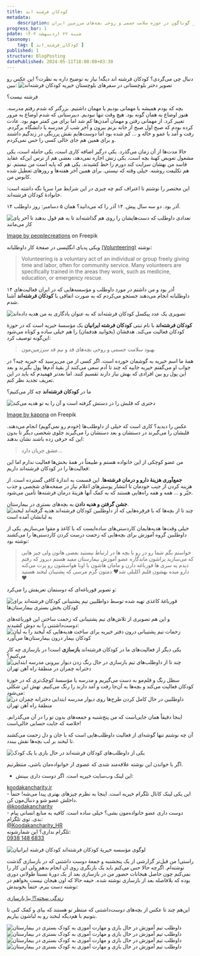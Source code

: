 ```yaml
---
title: کودکان فرشته اند
metadata: 
    description: مؤسسه خیریه کودکان فرشته‌ اند کودکان فرشته ایرانیان یک خیریه داوطلبی با فعالیت‌های متنوع و گوناگون در حوزه سلامت جسمی و روحی بچه‌های سرزمین ایران
progress_bar: 1
pdate: شنبه ۲۲ اردیبهشت ۱۴۰۳
taxonomy:
    tag: [ کودکان_فرشته_اند ]
published: 1
structure: BlogPosting
datePublished: 2024-05-11T18:00:00+03:30
---
```


دنبال چی می‌گردی؟ کودکان فرشته‌ اند دیگه! نیاز به توضیح داره به نظرت؟ این عکس رو ببین:
![ تصویر دختر بلوچستانی در سفرهای بلوچستان خیریه کودکان فرشته‌اند](zf4.webp)

فرشته نیست؟

بچه که بودم همیشه یا مهمانی بودیم یا مهمان داشتیم. بزرگتر که شدم رفتم مدرسه. هنوز اوضاع به همان گونه بود. هیچ وقت تنها نبودیم. دبیرستانی که شدم اوضاع به مرور تغییر کرد. از مهمانی رفتن و مهمان آمدن‌ها کم شد اما برای من کمتر مهم بود. عادت کرده بودم که صبح اول صبح از خانه بزنم بیرون و آخر شب از مدرسه یا دانشگاه برگردم. رفت و آمد با عمو و خاله و ... کم شده بود اما دوست‌هایم نقش پررنگی در زندگیم داشتند و برای همین هم جای خالی کسی را حس نمی‌کردم.

حالا مدت‌ها از آن زمان‌ می‌گذرد. یکی درگیر اضافه کاری است، یکی حامله‌ است، یکی مشغول تعویض کهنهٔ بچه است، یکی زنش اجازه نمی‌دهد، بعضی‌ هم از ترس این‌که عقاید فاسد من بهشان سرایت کند دورم را خط کشیدند. یکی هم که پایه است من نیستم. تو هم تکلیفت روشنه. خیلی وقته که نیستی. برای همین آخر هفته‌ها و روزهای تعطیل شده کابوس من.

این مختصر را نوشتم تا اعتراف کنم چه چیزی در این شرایط مرا سرپا نگه داشته است: خانوادهٔ کودکان فرشته‌اند.

۱۴ آذر بود. دو سه سال پیش. ۱۴ آذر را که می‌دانید؟ همان ۵ دسامبر: روز داوطلب.

![ تعدادی داوطلب که دست‌هایشان را روی هم گذاشته‌اند تا به هم قول بدهند تا آخر پای کار می‌مانند ](zt1.webp?loading=lazy)
<div class="align-center">
<a href="https://www.freepik.com/free-photo/business-executives-with-hand-stacked_1005993.htm">Image by peoplecreations</a> on Freepik
</div>

ویکی پدیای انگلیسی در صفحهٔ کار داوطلبانه
[(Volunteering)](https://en.wikipedia.org/wiki/Volunteering)
نوشته:

<div dir=ltr>
<blockquote> Volunteering is a voluntary act of an individual or group freely giving time and labor, often for community service. Many volunteers are specifically trained in the areas they work, such as medicine, education, or emergency rescue. </blockquote>
</div>

۱۴ آذر بود و من داشتم در مورد داوطلب و مؤسسه‌هایی که در ایران فعالیت‌های داوطلبانه انجام می‌دهند جستجو می‌کردم که به صورت اتفاقی با **کودکان فرشته‌اند** آشنا شدم.

![ تصویری یک عدد پیکسل کودکان فرشته‌اند که به عنوان یادگاری به من هدیه داده‌اند ](zf11.webp?loading=lazy)

**کودکان فرشته‌اند** با نام ثبتی **کودکان فرشته ایرانیان** یک مؤسسهٔ خیریه است که در حوزهٔ کودکان فعالیت می‌کند. هدفشان (بخوانید هدفمان) را هم خیلی ساده و کوتاه می‌شود این‌گونه توصیف کرد:

> بهبود  سلامت جسمی و روحی بچه‌های قد و نیم قد سرزمین‌مون


همهٔ ما اسم خیریه به گوشمان خورده است. اگر کسی از من می‌پرسید که خیریه چیه؟ در جواب او می‌گفتم خیریه جاییه که چند تا آدم سعی می‌کنند از بقیهٔ آدم‌ها پول بگیرند و بعد این پول رو بین افرادی که بهش نیاز دارند تقسیم کنند. اما بعدتر فهمیدم که باید در این تعریف تجدید نظر کنم. 

ما در **کودکان فرشته‌اند** چه کار می‌کنیم؟

![ دختری که قلبش را در دستش گرفته است و آن را به تو هدیه می‌کند ](zt2.webp?loading=lazy)
<div class="align-center">
<a href="https://www.freepik.com/premium-vector/female-hands-giving-red-heart-from-splash-watercolor-hand-drawn-sketch-illustration-paints_9939796.htm">Image by kapona</a> on Freepik
</div>

عکس را دیدید؟ کاری است که خیلی از داوطلب‌ها (خودم رو نمی‌گویم) انجام می‌دهند. قلبشان را می‌گیرند در دستشان و بعد دستشان را می‌گیرند جلوی شخصی دیگر تا بدون این که حرفی زده باشند نشان بدهند:

> عشق جریان دارد... 

من عضو کوچکی از این خانواده هستم و طبیعتاً در همهٔ بخش‌ها فعالیت ندارم اما این فعالیت‌ها را در کودکان فرشته‌اند داریم:

**جمع‌آوری هزینهٔ دارو و درمان فرشته‌ها**. این قسمت به اندازهٔ کافی گسترده است. از هزینه کردن از جیب خودمان تا انتشار پوستر‌های اعلام نیاز در صفحه‌های شخصی‌ و جذب خیّر و  ... همه و همه راه‌هایی هستند که به کمک‌ آنها هزینهٔ درمان فرشته‌ها تأمین می‌شود.

**جشن گرفتن و هدیه دادن** به بچه‌های بستری در بیمارستان. 
![ چند تا از بچه‌ها که با فرفره‌هایی که از داوطلبین کودکان فرشته‌اند هدیه گرفته‌اند لبخند به لبانشان آمده است ](zf8.webp?loading=lazy)

خیلی وقت‌ها هدیه‌هایمان کاردستی‌های ساده‌ایست که با کاغذ و مقوا می‌سازیم. یکی از داوطلبین گروه آموزش برای بچه‌هایی که زحمت درست کردن کاردستی‌ها را می‌کشند نوشته بود:

> خواستم بگم شما رو در رو با بچه ها در ارتباط نیستید بعضی هاتون
ولی چیز هایی که می‌سازید براشون ماندگاره
عضو آموزش بیمارستان مفید هستم دیروز که رفتم دیدم یه سری ها قورباغه دارن و مامان هاشون با اونا هواسشون رو پرت می‌کنه دارو میده بهشون قلبم اکلیلی شد❤️
دمتون گرم 
مرسی که پشتیبان لبخند هستید❤️

و تصویر قورباغه‌ای که دوستمان تعریفش را می‌کرد:

![ قورباغهٔ کاغذی تهیه شده توسط دواطلبین تیم پشتیبانی کودکان فرشته‌اند برای کودکان بخش بستری بیمارستان‌ها ](zf.webp?loading=lazy)

و این هم تصویری از تلاش‌های تیم پشتیبانی که زحمت ساختن این قورباغه‌های دوست‌داشتنی را به دوش کشیدند:
![ زحمات تیم پشتیبانی درون دفتر خیریه برای ساخت هدیه‌هایی که لبخند را به لبان کودکان بیمار درون بیمارستان‌ها می‌آورد ](zf2.webp?loading=lazy)

یکی دیگر از فعالیت‌های ما در کودکان فرشته‌اند **بازسازی** است! در بازسازی چه کار می‌کنیم؟ 
![ چند تا از داوطلب‌های تیم بازسازی در حال رنگ زدن دیوار بیرونی مدرسه ابتدایی دخترانه چمران در منطقهٔ راه آهن تهران ](zf9.webp?loading=lazy)

سطل رنگ و قلم‌مو به دست می‌گیریم و مدرسه یا مؤسسه‌ٔ کوچک‌تری که در حوزهٔ کودکان فعالیت می‌کند و بچه‌ها به آن‌جا رفت و آمد دارند را رنگ می‌کنیم. تهش این شکلی می‌شود:
![ داوطلبین در حال کامل کردن طرح‌ها روی دیوار مدرسه ابتدایی دخترانه چمران در منطقهٔ راه آهن تهران ](zf10.webp?loading=lazy)

 اینجا دقیقاً همان‌ جایی‌است که من پنج‌شنبه و جمعه‌های بدون تو را در آن می‌گذرانم. خلاصه که جایت حسابی خالی‌است!

آن چه نوشتم تنها گوشه‌ای از فعالیت داوطلب‌هایی‌ است که با جان و دل زحمت می‌کشند تا لبخند بر لب بچه‌ها نقش ببندد.

![ یکی از داوطلب‌های کودکان فرشته‌اند در حال بازی با یک کودک ](zf3.webp?loading=lazy)

اگر با خواندن این نوشته علاقه‌مند شدی که عضوی از خوانواده‌مان باشی، منتظرتیم.

- این لینک وب‌سایت خیریه است. اگر دوست داری ببینش:
<div dir=ltr>
<a href="https://koodakancharity.ir">koodakancharity.ir</a> 
</div>
- این یکی لینک کانال تلگرام خیریه است. اینجا به نظرم چیزهای بهتری پیدا می‌شه! حتماً داخلش عضو شو و دنبال‌مون کن.
<div dir=ltr>
<a href="https://t.me/koodakancharity">@koodakancharity</a> 
</div>
- دوست داری عضو خانواده‌مون بشی؟ خیلی ساده است. کافیه به منابع انسانی پیام بدی. توی تلگرام:
<div dir=ltr>
<a href="https://t.me/Koodakancharity_HR">@Koodakancharity_HR</a> 
</div>
تلگرام نداری؟ این شمارشونه:
<div dir=ltr>
<a href="tel:+989381486833">0938 148 6833</a> 
</div>

![ لوگوی مؤسسه خیریهٔ کودکان فرشته‌اند کودکان فرشته ایرانیان ](kc-logo.webp?loading=lazy)

راستی! من قبل‌تر گزارشی از یک پنجشنبه و جمعهٔ دوست داشتنی که در بازسازی گذشت نوشته‌ام. اگرچه حالا حس می‌کنم باید یک بازنگری روی آن انجام بدهم ولی این کار را نمی‌کنم چون حاصل هیجانات حضور من در بازسازی بعد از یک دورهٔ نسبتاً طولانی دوری بوده که بلافاصله بعد از بازسازی نوشته شده. حیفه حالا که اون هیجان نیست بخواهم در نوشته دست ببرم.  حتماً بخونیدش:

<a href="/blog/zendegi_sakhte_bia_bazsazi"><p class="alert alert-title" > زندگی سخته؟! بیا بازسازی </p></a>

این‌هم چند تا عکس از بچه‌های دوست‌داشتنی که منتظر تو هستند که بیای و کمک کنی تا بتونیم با هم‌دیگه لبخند رو به لباشون بیاریم.


![ داوطلب تیم آموزش در حال بازی و مهارت آموزی به کودک بستری در بیمارستان](zf1.webp?loading=lazy)
![ داوطلب تیم آموزش در حال بازی و مهارت آموزی به کودک بستری در بیمارستان ](zf5.webp?loading=lazy)
![ داوطلب تیم آموزش در حال بازی و مهارت آموزی به کودک بستری در بیمارستان ](zf6.webp?loading=lazy)
![ داوطلب تیم آموزش در حال بازی و مهارت آموزی به کودک بستری در بیمارستان ](zf7.webp?loading=lazy)

